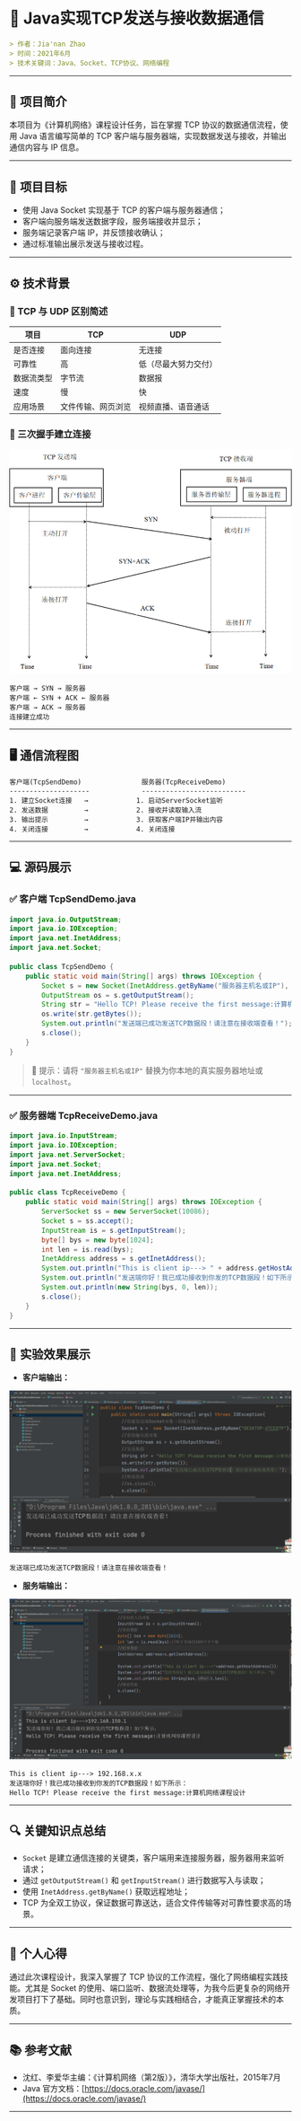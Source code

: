 
# 🔁 Java实现TCP发送与接收数据通信
```markdown
> 作者：Jia'nan Zhao  
> 时间：2021年6月  
> 技术关键词：Java、Socket、TCP协议、网络编程
```
---

## 📌 项目简介

本项目为《计算机网络》课程设计任务，旨在掌握 TCP 协议的数据通信流程，使用 Java 语言编写简单的 TCP 客户端与服务器端，实现数据发送与接收，并输出通信内容与 IP 信息。

---

## 🎯 项目目标

- 使用 Java Socket 实现基于 TCP 的客户端与服务器通信；
- 客户端向服务端发送数据字段，服务端接收并显示；
- 服务端记录客户端 IP，并反馈接收确认；
- 通过标准输出展示发送与接收过程。

---

## ⚙️ 技术背景

### 🔹 TCP 与 UDP 区别简述

| 项目       | TCP | UDP |
|------------|-----|-----|
| 是否连接   | 面向连接 | 无连接 |
| 可靠性     | 高       | 低（尽最大努力交付） |
| 数据流类型 | 字节流   | 数据报 |
| 速度       | 慢       | 快 |
| 应用场景   | 文件传输、网页浏览 | 视频直播、语音通话 |

### 🔹 三次握手建立连接

![预览图](1.png)

```
客户端 → SYN → 服务器
客户端 ← SYN + ACK ← 服务器
客户端 → ACK → 服务器
连接建立成功
```
---

## 🖥️ 通信流程图

```text
客户端(TcpSendDemo)               服务器(TcpReceiveDemo)
--------------------             --------------------------
1. 建立Socket连接   →            1. 启动ServerSocket监听
2. 发送数据         →            2. 接收并读取输入流
3. 输出提示         →            3. 获取客户端IP并输出内容
4. 关闭连接         →            4. 关闭连接
```

---

## 💻 源码展示

### ✅ 客户端 TcpSendDemo.java

```java
import java.io.OutputStream;
import java.io.IOException;
import java.net.InetAddress;
import java.net.Socket;

public class TcpSendDemo {
    public static void main(String[] args) throws IOException {
        Socket s = new Socket(InetAddress.getByName("服务器主机名或IP"), 10086);
        OutputStream os = s.getOutputStream();
        String str = "Hello TCP! Please receive the first message:计算机网络课程设计";
        os.write(str.getBytes());
        System.out.println("发送端已成功发送TCP数据段！请注意在接收端查看！");
        s.close();
    }
}
```

> 🔧 提示：请将 `"服务器主机名或IP"` 替换为你本地的真实服务器地址或 `localhost`。

---

### ✅ 服务器端 TcpReceiveDemo.java

```java
import java.io.InputStream;
import java.io.IOException;
import java.net.ServerSocket;
import java.net.Socket;
import java.net.InetAddress;

public class TcpReceiveDemo {
    public static void main(String[] args) throws IOException {
        ServerSocket ss = new ServerSocket(10086);
        Socket s = ss.accept();
        InputStream is = s.getInputStream();
        byte[] bys = new byte[1024];
        int len = is.read(bys);
        InetAddress address = s.getInetAddress();
        System.out.println("This is client ip---> " + address.getHostAddress());
        System.out.println("发送端你好！我已成功接收到你发的TCP数据段！如下所示：");
        System.out.println(new String(bys, 0, len));
        s.close();
    }
}
```

---

## 🧪 实验效果展示

* **客户端输出：**

![预览图](2.png)

```
发送端已成功发送TCP数据段！请注意在接收端查看！
```

* **服务端输出：**

![预览图](3.png)

```
This is client ip---> 192.168.x.x
发送端你好！我已成功接收到你发的TCP数据段！如下所示：
Hello TCP! Please receive the first message:计算机网络课程设计
```

---

## 🔍 关键知识点总结

* `Socket` 是建立通信连接的关键类，客户端用来连接服务器，服务器用来监听请求；
* 通过 `getOutputStream()` 和 `getInputStream()` 进行数据写入与读取；
* 使用 `InetAddress.getByName()` 获取远程地址；
* TCP 为全双工协议，保证数据可靠送达，适合文件传输等对可靠性要求高的场景。

---

## 🧠 个人心得

通过此次课程设计，我深入掌握了 TCP 协议的工作流程，强化了网络编程实践技能。尤其是 Socket 的使用、端口监听、数据流处理等，为我今后更复杂的网络开发项目打下了基础。同时也意识到，理论与实践相结合，才能真正掌握技术的本质。

---

## 📚 参考文献

* 沈红、李爱华主编：《计算机网络（第2版）》，清华大学出版社，2015年7月
* Java 官方文档：[https://docs.oracle.com/javase/](https://docs.oracle.com/javase/)

---




